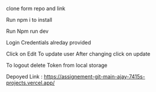 clone form repo and link 

Run npm i to install

Run Npm run dev

Login Credentials alreday provided

Click on Edit To update user
 After changing click on update 

 To logout delete Token from local storage

 Depoyed Link : https://assignement-git-main-ajay-7415s-projects.vercel.app/























 